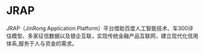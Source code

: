 # JRAP
JRAP（JinRong Application Platform）平台借助百度人工智能技术、车300评估模型、多家征信数据以及银企互联，实现传统金融产品互联网，建立现代化信用体系,服务于人与资金的需求。
